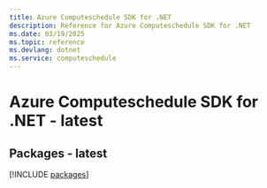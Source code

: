 ```yaml
---
title: Azure Computeschedule SDK for .NET
description: Reference for Azure Computeschedule SDK for .NET
ms.date: 03/19/2025
ms.topic: reference
ms.devlang: dotnet
ms.service: computeschedule
---
```

# Azure Computeschedule SDK for .NET - latest
## Packages - latest
[!INCLUDE [packages](computeschedule-index.md)]